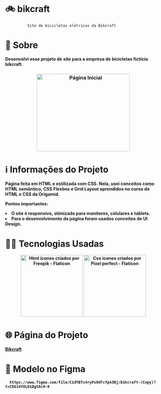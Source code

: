 # 🚲 bikcraft

              Site de bicicletas elétricas da Bikcraft
                                                   


# 🔎 **Sobre**
                                              
<p><strong>Desenvolvi esse projeto de site para a empresa de bicicletas fictícia bikcraft.<strong><p>

<h3 align="center">
    <img src="" width="300" height="250" alt="Página Inicial">
</h3>


# ℹ️ **Informações do Projeto**

Página feita em HTML e estilizada com CSS. Nela, usei conceitos como HTML semântico, CSS Flexbox e Grid Layout aprendidos no curso de HTML e CSS da Origamid.

Pontos importantes:

<li>O site é responsivo, otimizado para monitores, celulares e tablets.</li>

<li>Para o desenvolvimento da página foram usados conceitos de UI Design.</li>


# 👩‍💻 **Tecnologias Usadas**

<p align="center">
<img width="200" src="" alt="Html ícones criados por Freepik - Flaticon">
<img width="200" src="" alt="Css ícones criados por Pixel perfect - Flaticon">

# 🌐 **Página do Projeto**
[Bikcraft](https://araujoeduarda.github.io/bikcraft/)

# 🎨 **Modelo no Figma**
      https://www.figma.com/file/C1dYBTs4ryPx6HTcYpA3Bj/bikcraft-(Copy)?t=CDGJ4YOLD1DgS8c9-0
